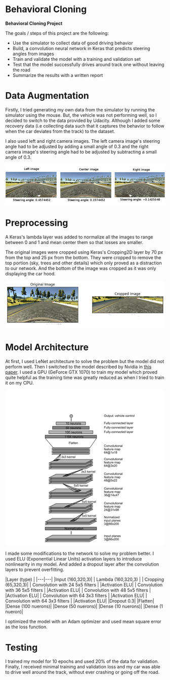 # **Behavioral Cloning**

**Behavioral Cloning Project**

The goals / steps of this project are the following:
* Use the simulator to collect data of good driving behavior
* Build, a convolution neural network in Keras that predicts steering angles from images
* Train and validate the model with a training and validation set
* Test that the model successfully drives around track one without leaving the road
* Summarize the results with a written report

# Data Augmentation

Firstly, I tried generating my own data from the simulator by running the simulator using the mouse. But, the vehicle was not performing well, so I decided to switch to the data provided by Udacity. Although I added some recovery data (i.e collecting data such that it captures the behavior to follow when the car deviates from the track) to the dataset.

I also used left and right camera images. The left camera image's steering angle had to be adjusted by adding a small angle of 0.3 and the right camera image's steering angle had to be adjusted by subtracting a small angle of 0.3.

![Left and Right Images](images/left_and_right.jpg)

# Preprocessing

A Keras's lambda layer was added to normalize all the images to range between 0 and 1 and mean center them so that losses are smaller.

The original images were cropped using Keras's Cropping2D layer by 70 px from the top and 25 px from the bottom. They were cropped to remove the top portion (sky, trees and other details) which only proved as a distraction to our network. And the bottom of the image was cropped as it was only displaying the car hood.

![Cropping Example](images/cropping_example.png)

# Model Architecture

At first, I used LeNet architecture to solve the problem but the model did not perform well. Then I switched to the model described by Nvidia in [this paper](http://images.nvidia.com/content/tegra/automotive/images/2016/solutions/pdf/end-to-end-dl-using-px.pdf). I used a GPU (GeForce GTX 1070) to train my model which proved quite helpful as the training time was greatly reduced as when I tried to train it on my CPU.

![Nvidia Architecture](images/nvidia_architecture.png)

I made some modifications to the network to solve my problem better. I used ELU (Exponential Linear Units) activation layers to introduce nonlinearity in my model. And added a dropout layer after the convolution layers to prevent overfitting.

|Layer (type)   |
|---|---|
|Input (160,320,3)|
| Lambda (160,320,3) |
| Cropping  (65,320,3)|
| Convolution with 24 5x5 filters |
|Activation ELU|
| Convolution with 36 5x5 filters  |
|Activation ELU|
| Convolution with 48 5x5 filters  |
|Activation ELU|
| Convolution with 64 3x3 filters  |
|Activation ELU|
| Convolution with 64 3x3 filters  |
|Activation ELU|
|Dropout 0.3|
|Flatten|
|Dense (100 nuerons)|
|Dense (50 nuerons)|
|Dense (10 nuerons)|
|Dense (1 nueron)|

I optimized the model with an Adam optimizer and used mean square error as the loss function.

# Testing

I trained my model for 10 epochs and used 20% of the data for validation. Finally, I received minimal training and validation loss and my car was able to drive well around the track, without ever crashing or going off the road.
